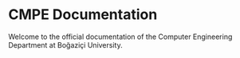 # CMPE Documentation

Welcome to the official documentation of the Computer Engineering Department at Boğaziçi University.
